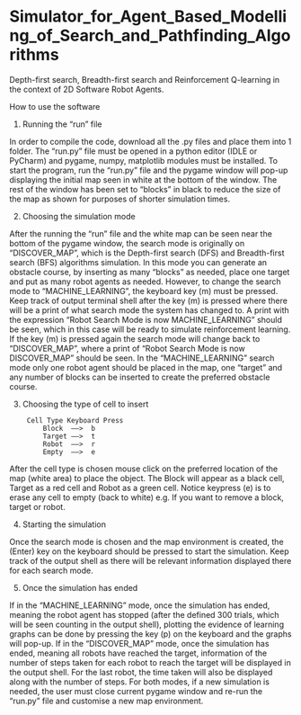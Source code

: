 # Simulator_for_Agent_Based_Modelling_of_Search_and_Pathfinding_Algorithms
Depth-first search, Breadth-first search and Reinforcement Q-learning in the context of 2D Software Robot Agents.

How to use the software

1. Running the “run” file

In order to compile the code, download all the .py files and place them into 1 folder. The “run.py” file must be opened in a python editor (IDLE or PyCharm) and pygame, numpy, matplotlib modules must be installed. To start the program, run the “run.py” file and the pygame window will pop-up displaying the initial map seen in white at the bottom of the window. The rest of the window has been set to “blocks” in black to reduce the size of the map as shown for purposes of shorter simulation times.

2. Choosing the simulation mode

After the running the “run” file and the white map can be seen near the bottom of the pygame window, the search mode is originally on “DISCOVER_MAP”, which is the Depth-first search (DFS) and Breadth-first search (BFS) algorithms simulation. In this mode you can generate an obstacle course, by inserting as many “blocks” as needed, place one target and put as many robot agents as needed. However, to change the search mode to “MACHINE_LEARNING”, the keyboard key (m) must be pressed. Keep track of output terminal shell after the key (m) is pressed where there will be a print of what search mode the system has changed to. A print with the expression “Robot Search Mode is now MACHINE_LEARNING” should be seen, which in this case will be ready to simulate reinforcement learning. If the key (m) is pressed again the search mode will change back to “DISCOVER_MAP”, where a print of “Robot Search Mode is now DISCOVER_MAP” should be seen. In the “MACHINE_LEARNING” search mode only one robot agent should be placed in the map, one “target” and any number of blocks can be inserted to create the preferred obstacle course.

3. Choosing the type of cell to insert

		Cell Type Keyboard Press
			Block  ——>  b
			Target ——>  t
			Robot  ——>  r
			Empty  ——>  e

After the cell type is chosen mouse click on the preferred location of the map (white area) to place the
object. The Block will appear as a black cell, Target as a red cell and Robot as a green cell. Notice keypress (e) is to erase any cell to empty (back to white) e.g. If you want to remove a block, target or robot.

4. Starting the simulation

Once the search mode is chosen and the map environment is created, the (Enter) key on the
keyboard should be pressed to start the simulation. Keep track of the output shell as
there will be relevant information displayed there for each search mode.

5. Once the simulation has ended

If in the “MACHINE_LEARNING” mode, once the simulation has ended, meaning the robot agent has stopped (after the defined 300 trials, which will be seen counting in the output shell), plotting the evidence of learning graphs can be done by pressing the key (p) on the keyboard and the graphs will pop-up. If in the “DISCOVER_MAP” mode, once the simulation has ended, meaning all robots have reached the target, information of the number of steps taken for each robot to reach the target will be displayed in the output shell. For the last robot, the time taken will also be displayed along with the number of steps. For both modes, if a new simulation is needed, the user must close current pygame window and re-run the “run.py” file and customise a new map environment.
